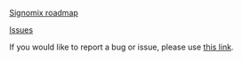 [Signomix roadmap](https://github.com/orgs/signomix/projects/4)

[Issues](https://github.com/signomix/signomix/issues)

If you would like to report a bug or issue, please use [this link](https://github.com/signomix/signomix/issues/new/choose).
